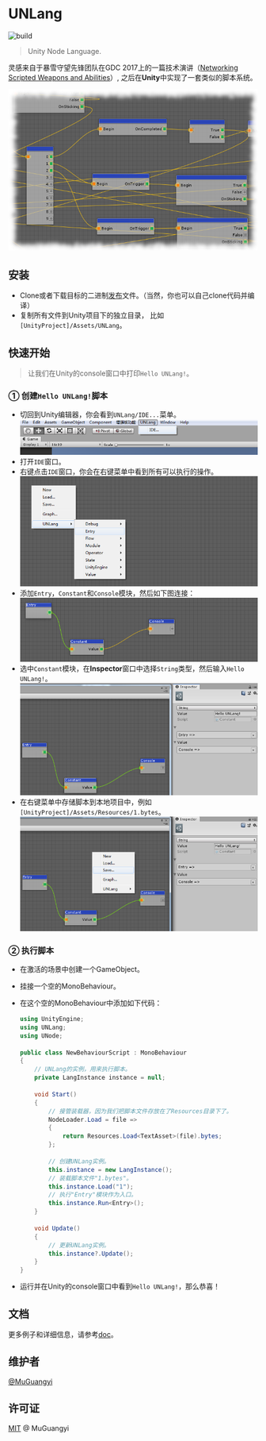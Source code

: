 # UNLang

![build](https://github.com/muguangyi/unlang/workflows/build/badge.svg)

> Unity Node Language.

灵感来自于暴雪守望先锋团队在GDC 2017上的一篇技术演讲（[Networking Scripted Weapons and Abilities](https://www.gdcvault.com/play/1024653/Networking-Scripted-Weapons-and-Abilities)）, 之后在**Unity**中实现了一套类似的脚本系统。

![unlang-overview](doc/unlang-overview.png)

## 安装

* Clone或者下载目标的二进制[发布](https://github.com/muguangyi/unlang-release)文件。（当然，你也可以自己clone代码并编译）
* 复制所有文件到Unity项目下的独立目录， 比如`[UnityProject]/Assets/UNLang`。

## 快速开始

> 让我们在Unity的console窗口中打印`Hello UNLang!`。

### ① 创建`Hello UNLang!`脚本

* 切回到Unity编辑器，你会看到`UNLang/IDE...`菜单。
  ![unlang-1](doc/unlang-1.png)
* 打开`IDE`窗口。
* 右键点击`IDE`窗口，你会在右键菜单中看到所有可以执行的操作。
  ![unlang-2](doc/unlang-2.png)
* 添加`Entry`，`Constant`和`Console`模块，然后如下图连接：
  ![unlang-3](doc/unlang-3.png)
* 选中`Constant`模块，在**Inspector**窗口中选择`String`类型，然后输入`Hello UNLang!`。
  ![unlang-4](doc/unlang-4.png)
* 在右键菜单中存储脚本到本地项目中，例如`[UnityProject]/Assets/Resources/1.bytes`。
  ![unlang-5](doc/unlang-5.png)

### ② 执行脚本

* 在激活的场景中创建一个GameObject。
* 挂接一个空的MonoBehaviour。
* 在这个空的MonoBehaviour中添加如下代码：
  
  ```csharp
  using UnityEngine;
  using UNLang;
  using UNode;

  public class NewBehaviourScript : MonoBehaviour
  {
      // UNLang的实例，用来执行脚本。
      private LangInstance instance = null;

      void Start()
      {
          // 接管装载器，因为我们把脚本文件存放在了Resources目录下了。
          NodeLoader.Load = file =>
          {
              return Resources.Load<TextAsset>(file).bytes;
          };

          // 创建UNLang实例。
          this.instance = new LangInstance();
          // 装载脚本文件"1.bytes"。
          this.instance.Load("1");
          // 执行"Entry"模块作为入口。
          this.instance.Run<Entry>();
      }

      void Update()
      {
          // 更新UNLang实例。
          this.instance?.Update();
      }
  }
  ```

* 运行并在Unity的console窗口中看到`Hello UNLang!`，那么恭喜！

## 文档

更多例子和详细信息，请参考[doc](https://muguangyi.github.io/unlang.io)。

## 维护者

[@MuGuangyi](https://github.com/muguangyi)

## 许可证

[MIT](LICENSE) @ MuGuangyi
